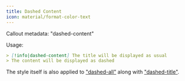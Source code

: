 ```yaml
---
title: Dashed Content
icon: material/format-color-text
---
```


Callout metadata: "dashed-content"

Usage:

```md
> [!info|dashed-content] The title will be displayed as usual
> The content will be displayed as dashed
```

The style itself is also applied to ["dashed-all"](../combined-styling/page-20.md)
along with ["dashed-title"](../title-styling/page-20.md).

